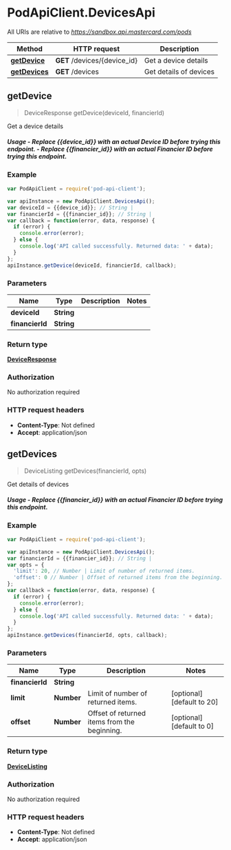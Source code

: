 # PodApiClient.DevicesApi

All URIs are relative to *https://sandbox.api.mastercard.com/pods*

Method | HTTP request | Description
------------- | ------------- | -------------
[**getDevice**](DevicesApi.md#getDevice) | **GET** /devices/{device_id} | Get a device details
[**getDevices**](DevicesApi.md#getDevices) | **GET** /devices | Get details of devices



## getDevice

> DeviceResponse getDevice(deviceId, financierId)

Get a device details

##### Usage - Replace {{device_id}} with an actual Device ID before trying this endpoint.  - Replace {{financier_id}} with an actual Financier ID before trying this endpoint.  

### Example

```javascript
var PodApiClient = require('pod-api-client');

var apiInstance = new PodApiClient.DevicesApi();
var deviceId = {{device_id}}; // String | 
var financierId = {{financier_id}}; // String | 
var callback = function(error, data, response) {
  if (error) {
    console.error(error);
  } else {
    console.log('API called successfully. Returned data: ' + data);
  }
};
apiInstance.getDevice(deviceId, financierId, callback);
```

### Parameters



Name | Type | Description  | Notes
------------- | ------------- | ------------- | -------------
 **deviceId** | **String**|  | 
 **financierId** | **String**|  | 

### Return type

[**DeviceResponse**](DeviceResponse.md)

### Authorization

No authorization required

### HTTP request headers

- **Content-Type**: Not defined
- **Accept**: application/json


## getDevices

> DeviceListing getDevices(financierId, opts)

Get details of devices

##### Usage - Replace {{financier_id}} with an actual Financier ID before trying this endpoint.  

### Example

```javascript
var PodApiClient = require('pod-api-client');

var apiInstance = new PodApiClient.DevicesApi();
var financierId = {{financier_id}}; // String | 
var opts = {
  'limit': 20, // Number | Limit of number of returned items.
  'offset': 0 // Number | Offset of returned items from the beginning.
};
var callback = function(error, data, response) {
  if (error) {
    console.error(error);
  } else {
    console.log('API called successfully. Returned data: ' + data);
  }
};
apiInstance.getDevices(financierId, opts, callback);
```

### Parameters



Name | Type | Description  | Notes
------------- | ------------- | ------------- | -------------
 **financierId** | **String**|  | 
 **limit** | **Number**| Limit of number of returned items. | [optional] [default to 20]
 **offset** | **Number**| Offset of returned items from the beginning. | [optional] [default to 0]

### Return type

[**DeviceListing**](DeviceListing.md)

### Authorization

No authorization required

### HTTP request headers

- **Content-Type**: Not defined
- **Accept**: application/json

